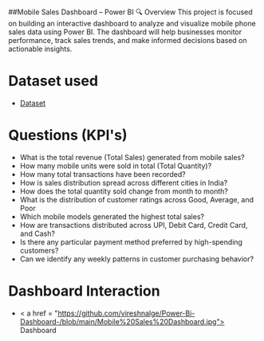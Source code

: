 ##Mobile Sales Dashboard – Power BI
🔍 Overview
This project is focused on building an interactive dashboard to analyze and visualize mobile phone sales data using Power BI. The dashboard will help businesses monitor performance, track sales trends, and make informed decisions based on actionable insights.

# Dataset used
- <a href="https://github.com/vireshnalge/Power-Bi-Dashboard-/blob/main/Mobile%20Sales%20Data.xlsx"> Dataset</a>

# Questions (KPI's)
- What is the total revenue (Total Sales) generated from mobile sales?
- How many mobile units were sold in total (Total Quantity)?
- How many total transactions have been recorded?
- How is sales distribution spread across different cities in India?
- How does the total quantity sold change from month to month?
- What is the distribution of customer ratings across Good, Average, and Poor
- Which mobile models generated the highest total sales?
- How are transactions distributed across UPI, Debit Card, Credit Card, and Cash?
- Is there any particular payment method preferred by high-spending customers?
- Can we identify any weekly patterns in customer purchasing behavior?

# Dashboard Interaction
- < a href = "https://github.com/vireshnalge/Power-Bi-Dashboard-/blob/main/Mobile%20Sales%20Dashboard.jpg"> Dashboard</a>
